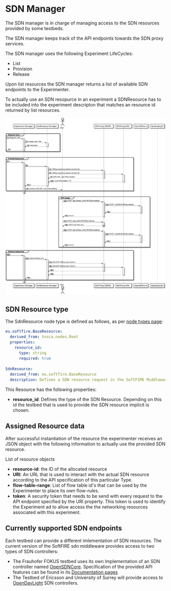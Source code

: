 # SDN Manager

The SDN manager is in charge of managing access to the SDN resources provided by some testbeds.

The SDN manager keeps track of the API endpoints towards the SDN proxy services.

The SDN manager uses the following Experiment LifeCycles:

 * List
 * Provision
 * Release

Upon list resources the SDN manager returns a list of available SDN endpoints to the Experimenter.

To actually use an SDN resopurce in an experiment a SDNResource has to be included into the experiment descripton that matches an resource id returned by list resources.

![svg](img/sdn-man-seq-dia.svg)

## SDN Resource type

The SdnResource node type is defined as follows, as per [node types page][node_types]:

```yaml
eu.softfire.BaseResource:
  derived_from: tosca.nodes.Root
  properties:
    resource_id:
      type: string
      required: true

SdnResource:
  derived_from: eu.softfire.BaseResource
  description: Defines a SDN resource request in the SoftFIRE Middleware

```

This Resource has the following properties:

* **resource_id**: Defines the type of the SDN Resource. Depending on this id the testbed that is used to provide the SDN resource implicit is chosen.

## Assigned Resource data

After successful instantiation of the resource the experimenter receives an JSON object with the following information to actually use the provided SDN resource.

List of resource objects

 * **resource-id**: the ID of the allocated resource
 * **URI**: An URL that is used to interact with the actual SDN resource according to the API specification of this particular Type.
 * **flow-table-range**: List of flow table id's that can be used by the Experimenter to place its own flow-rules.
 * **token**: A security token that needs to be send with every request to the API endpoint specified by the URI property. This token is used to identify the Experiment ad to allow access the the networking resources associated with this experiment.

## Currently supported SDN endpoints

Each testbed can provide a different imlementation of SDN resources. The current version of the SoftFIRE sdn middleware provides access to two types of SDN controllers:

* The Frauhofer FOKUS testbed uses its own Implementation of an SDN controller named [OpenSDNCore][opensdncore-www].
  Specification of the provided API features can be found in its [Documentation pages][opensdncore]
* The Testbed of Ericsson and University of Surrey will provide access to [OpenDayLight][odl-www] SDN controllers.

<!--
References
-->

[opensdncore-www]:http://www.opensdncore.org/
[odl-www]:https://www.opendaylight.org/
[opensdncore]:opensdncore.md
[openvpnconfig]:openvpnconfig.md
[node_types]:etc/softfire_node_types.yaml
